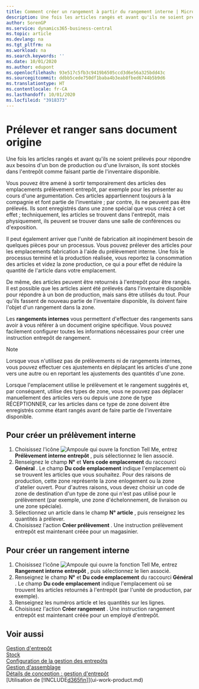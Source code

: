 ```yaml
---
title: Comment créer un rangement à partir du rangement interne | Microsoft Docs
description: Une fois les articles rangés et avant qu'ils ne soient prélevés pour répondre aux besoins d'un bon de production ou d'une livraison, ils sont stockés dans l'entrepôt comme faisant partie de l'inventaire disponible.
author: SorenGP
ms.service: dynamics365-business-central
ms.topic: article
ms.devlang: na
ms.tgt_pltfrm: na
ms.workload: na
ms.search.keywords: ''
ms.date: 10/01/2020
ms.author: edupont
ms.openlocfilehash: 93e517c5fb3c9419b6505ccd3d6e56a325bdd43c
ms.sourcegitcommit: ddbb5cede750df1baba4b3eab8fbed6744b5b9d6
ms.translationtype: HT
ms.contentlocale: fr-CA
ms.lasthandoff: 10/01/2020
ms.locfileid: "3918373"
---
```

# <a name="pick-and-put-away-without-a-source-document"></a>Prélever et ranger sans document origine
Une fois les articles rangés et avant qu'ils ne soient prélevés pour répondre aux besoins d'un bon de production ou d'une livraison, ils sont stockés dans l'entrepôt comme faisant partie de l'inventaire disponible.  

Vous pouvez être amené à sortir temporairement des articles des emplacements prélèvement entrepôt, par exemple pour les présenter au cours d'une argumentation. Ces articles appartiennent toujours à la compagnie et font partie de l'inventaire ; par contre, ils ne peuvent pas être prélevés. Ils sont enregistrés dans une zone spécial que vous créez à cet effet ; techniquement, les articles se trouvent dans l'entrepôt, mais physiquement, ils peuvent se trouver dans une salle de conférences ou d'exposition.  

Il peut également arriver que l'unité de fabrication ait inopinément besoin de quelques pièces pour un processus. Vous pouvez prélever des articles pour les emplacements fabrication à l'aide du prélèvement interne. Une fois le processus terminé et la production réalisée, vous reportez la consommation des articles et videz la zone production, ce qui a pour effet de réduire la quantité de l'article dans votre emplacement.  

De même, des articles peuvent être retournés à l'entrepôt pour être rangés. Il est possible que les articles aient été prélevés dans l'inventaire disponible pour répondre à un bon de production, mais sans être utilisés du tout. Pour qu'ils fassent de nouveau partie de l'inventaire disponible, ils doivent faire l'objet d'un rangement dans la zone.  

Les **rangements internes** vous permettent d'effectuer des rangements sans avoir à vous référer à un document origine spécifique. Vous pouvez facilement configurer toutes les informations nécessaires pour créer une instruction entrepôt de rangement.  

> [!NOTE]  
>  Lorsque vous n'utilisez pas de prélèvements ni de rangements internes, vous pouvez effectuer ces ajustements en déplaçant les articles d'une zone vers une autre ou en reportant les ajustements des quantités d'une zone.  
>   
>  Lorsque l'emplacement utilise le prélèvement et le rangement suggérés et, par conséquent, utilise des types de zone, vous ne pouvez pas déplacer manuellement des articles vers ou depuis une zone de type RÉCEPTIONNER, car les articles dans ce type de zone doivent être enregistrés comme étant rangés avant de faire partie de l'inventaire disponible.  

## <a name="to-create-an-internal-pick"></a>Pour créer un prélèvement interne  
1.  Choisissez l'icône ![Ampoule qui ouvre la fonction Tell Me](media/ui-search/search_small.png "Dites-moi ce que vous voulez faire"), entrez **Prélèvement interne entrepôt** , puis sélectionnez le lien associé.  
2.  Renseignez le champ **N°** et **Vers code emplacement** du raccourci **Général** . Le champ **Du code emplacement** indique l'emplacement où se trouvent les articles que vous souhaitez. Pour des raisons de production, cette zone représente la zone enlogement ou la zone d'atelier ouvert. Pour d'autres raisons, vous devez choisir un code de zone de destination d'un type de zone qui n'est pas utilisé pour le prélèvement (par exemple, une zone d'échelonnement, de livraison ou une zone spéciale).  
3.  Sélectionnez un article dans le champ **N° article** , puis renseignez les quantités à prélever.  
4. Choisissez l'action **Créer prélèvement** . Une instruction prélèvement entrepôt est maintenant créée pour un magasinier.  

## <a name="to-create-an-internal-put-away"></a>Pour créer un rangement interne  
1.  Choisissez l'icône ![Ampoule qui ouvre la fonction Tell Me](media/ui-search/search_small.png "Dites-moi ce que vous voulez faire"), entrez **Rangement interne entrepôt** , puis sélectionnez le lien associé.  
2.  Renseignez le champ **N°** et **Du code emplacement** du raccourci **Général** . Le champ **Du code emplacement** indique l'emplacement où se trouvent les articles retournés à l'entrepôt (par l'unité de production, par exemple).  
3.  Renseignez les numéros article et les quantités sur les lignes.  
4.  Choisissez l'action **Créer rangement** . Une instruction rangement entrepôt est maintenant créée pour un employé d'entrepôt.  

## <a name="see-also"></a>Voir aussi  
[Gestion d'entrepôt](warehouse-manage-warehouse.md)  
[Stock](inventory-manage-inventory.md)  
[Configuration de la gestion des entrepôts](warehouse-setup-warehouse.md)     
[Gestion d'assemblage](assembly-assemble-items.md)    
[Détails de conception : gestion d'entrepôt](design-details-warehouse-management.md)  
[Utilisation de [!INCLUDE[d365fin](includes/d365fin_md.md)]](ui-work-product.md)
